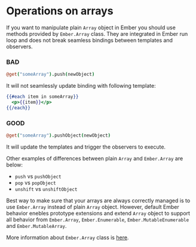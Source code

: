 # Operations on arrays

If you want to manipulate plain `Array` object in Ember you should use methods provided by `Ember.Array` class. They are integrated in Ember run loop and does not break seamless bindings between templates and observers.

### BAD

```coffeescript
@get("someArray").push(newObject)
```

It will not seamlessly update binding with following template:
```handlebars
{{#each item in someArray}}
  <p>{{item}}</p>
{{/each}}
```

### GOOD

```coffeescript
@get("someArray").pushObject(newObject)
```

It will update the templates and trigger the observers to execute.

Other examples of differences between plain `Array` and `Ember.Array` are below:
* `push` vs `pushObject`
* `pop` vs `popObject`
* `unshift` vs `unshiftObject`

Best way to make sure that your arrays are always correctly managed is to use `Ember.Array` instead of plain `Array` object. However, default Ember behavior enebles prototype extensions and extend `Array` object to support all behavior from `Ember.Array`, `Ember.Enumerable`, `Ember.MutableEnumerable` and `Ember.MutableArray`.

More information about `Ember.Array` class is [here](http://emberjs.com/api/classes/Ember.Array.html).
